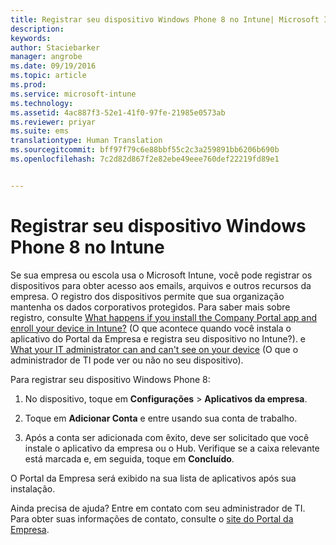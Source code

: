 ```yaml
---
title: Registrar seu dispositivo Windows Phone 8 no Intune| Microsoft Intune
description: 
keywords: 
author: Staciebarker
manager: angrobe
ms.date: 09/19/2016
ms.topic: article
ms.prod: 
ms.service: microsoft-intune
ms.technology: 
ms.assetid: 4ac887f3-52e1-41f0-97fe-21985e0573ab
ms.reviewer: priyar
ms.suite: ems
translationtype: Human Translation
ms.sourcegitcommit: bff97f79c6e88bbf55c2c3a259891bb6206b690b
ms.openlocfilehash: 7c2d82d867f2e82ebe49eee760def22219fd89e1


---
```



# Registrar seu dispositivo Windows Phone 8 no Intune

Se sua empresa ou escola usa o Microsoft Intune, você pode registrar os dispositivos para obter acesso aos emails, arquivos e outros recursos da empresa. O registro dos dispositivos permite que sua organização mantenha os dados corporativos protegidos. Para saber mais sobre registro, consulte [What happens if you install the Company Portal app and enroll your device in Intune?](what-happens-if-you-install-the-company-portal-app-and-enroll-your-device-in-intune-windows.md) (O que acontece quando você instala o aplicativo do Portal da Empresa e registra seu dispositivo no Intune?). e [What your IT administrator can and can't see on your device](what-can-your-it-administrator-see-when-you-enroll-your-device-in-intune-windows.md) (O que o administrador de TI pode ver ou não no seu dispositivo).


Para registrar seu dispositivo Windows Phone 8:

1.  No dispositivo, toque em **Configurações** &gt; **Aplicativos da empresa**.

2.  Toque em **Adicionar Conta** e entre usando sua conta de trabalho.

3.  Após a conta ser adicionada com êxito, deve ser solicitado que você instale o aplicativo da empresa ou o Hub. Verifique se a caixa relevante está marcada e, em seguida, toque em **Concluído**.

O Portal da Empresa será exibido na sua lista de aplicativos após sua instalação.

Ainda precisa de ajuda? Entre em contato com seu administrador de TI. Para obter suas informações de contato, consulte o [site do Portal da Empresa](http://portal.manage.microsoft.com).





<!--HONumber=Sep16_HO3-->


